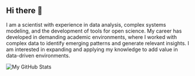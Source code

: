 ## Hi there 👋

I am a scientist with experience in data analysis, complex systems modeling, and the development of tools for open science. My career has developed in demanding academic environments, where I worked with complex data to identify emerging patterns and generate relevant insights. I am interested in expanding and applying my knowledge to add value in data-driven environments.

![My GitHub Stats](https://github-readme-stats.vercel.app/api?username=danielvartan&rank_icon=github&show_icons=true&theme=transparent)

<!--
**danielvartan/danielvartan** is a ✨ _special_ ✨ repository because its `README.md` (this file) appears on your GitHub profile.

Here are some ideas to get you started:

- 🔭 I’m currently working on ...
- 🌱 I’m currently learning ...
- 👯 I’m looking to collaborate on ...
- 🤔 I’m looking for help with ...
- 💬 Ask me about ...
- 📫 How to reach me: ...
- 😄 Pronouns: ...
- ⚡ Fun fact: ...
-->
